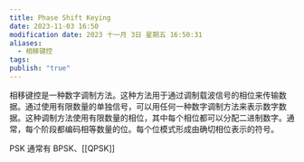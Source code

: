 ```yaml
---
title: Phase Shift Keying
date: 2023-11-03 16:50
modification date: 2023 十一月 3日 星期五 16:50:31
aliases:
  - 相移键控
tags: 
publish: "true"
---
```


相移键控是一种数字调制方法。这种方法用于通过调制载波信号的相位来传输数据。通过使用有限数量的单独信号，可以用任何一种数字调制方法来表示数字数据。这种调制方法使用有限数量的相位，其中每个相位都可以分配二进制数字。通常，每个阶段都编码相等数量的位。每个位模式形成由确切相位表示的符号。

PSK 通常有 BPSK、[[QPSK]]
